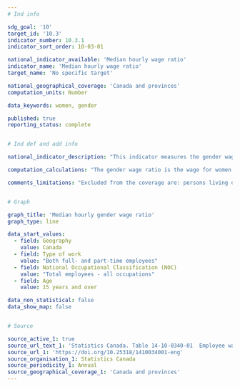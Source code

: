 ```yaml
---
# Ind info

sdg_goal: '10'
target_id: '10.3'
indicator_number: 10.3.1
indicator_sort_order: 10-03-01

national_indicator_available: 'Median hourly wage ratio'
indicator_name: 'Median hourly wage ratio'
target_name: 'No specific target'

national_geographical_coverage: 'Canada and provinces' 
computation_units: Number

data_keywords: women, gender

published: true
reporting_status: complete


# Ind def and add info

national_indicator_description: "This indicator measures the gender wage ratio. The gender wage ratio can be interpreted as the proportion of a dollar that women earn for every dollar earned by men."

computation_calculations: "The gender wage ratio is the wage for women divided by the wage for men. Alternatively, the gender wage ratio can be subtracted from one and then multiplied by 100, such that it represents, when positive, how much less women earn than men in percentage terms (or, in the case of a negative percentage, how much more women earn than men)."

comments_limitations: "Excluded from the coverage are: persons living on reserves and other Aboriginal settlements in the provinces; full-time members of the Canadian Armed Forces, the institutionalized population, and households in extremely remote areas with very low population density. These groups together represent an exclusion of less than 2% of the Canadian population aged 15 and over."


# Graph

graph_title: 'Median hourly gender wage ratio'
graph_type: line

data_start_values:
  - field: Geography
    value: Canada
  - field: Type of work
    value: "Both full- and part-time employees"
  - field: National Occupational Classification (NOC)
    value: "Total employees - all occupations"
  - field: Age
    value: 15 years and over

data_non_statistical: false
data_show_map: false


# Source

source_active_1: true
source_url_text_1: 'Statistics Canada. Table 14-10-0340-01  Employee wages by occupation, annual'
source_url_1: 'https://doi.org/10.25318/1410034001-eng'
source_organisation_1: Statistics Canada
source_periodicity_1: Annual
source_geographical_coverage_1: 'Canada and provinces'
---
```

